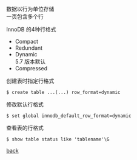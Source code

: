 数据以行为单位存储  
一页包含多个行  

InnoDB 的4种行格式  
- Compact  
- Redundant  
- Dynamic  
5.7 版本默认  
- Compressed  

创建表时指定行格式  
```
$ create table ...(...) row_format=dynamic  
```

修改默认行格式  
```
$ set global innodb_default_row_format=dynamic  
```

查看表的行格式  
```
$ show table status like 'tablename'\G
```

[back](../3.md)  